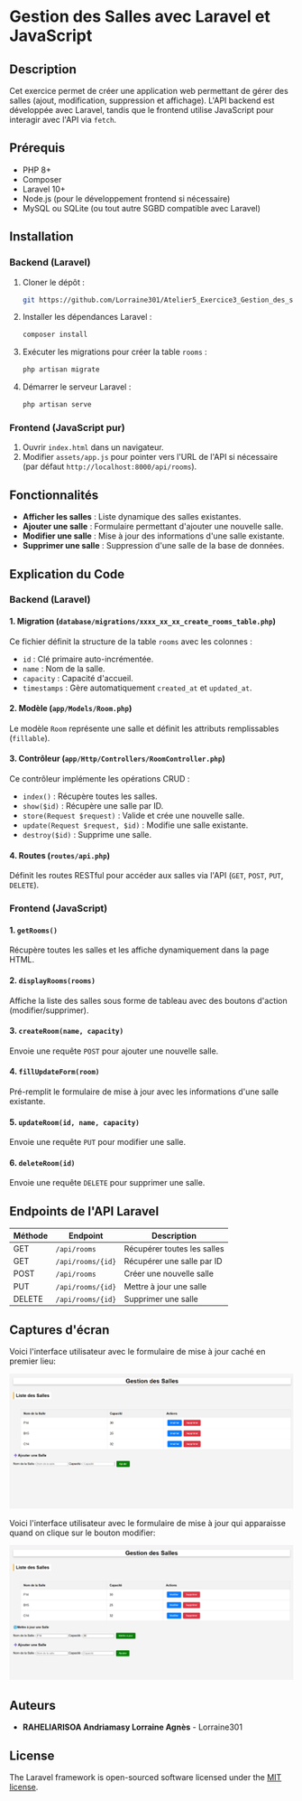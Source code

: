 # Gestion des Salles avec Laravel et JavaScript

## Description
Cet exercice permet de créer une application web permettant de gérer des salles (ajout, modification, suppression et affichage). L'API backend est développée avec Laravel, tandis que le frontend utilise JavaScript pour interagir avec l'API via `fetch`.

## Prérequis
- PHP 8+
- Composer
- Laravel 10+
- Node.js (pour le développement frontend si nécessaire)
- MySQL ou SQLite (ou tout autre SGBD compatible avec Laravel)

## Installation

### Backend (Laravel)
1. Cloner le dépôt :
   ```sh
   git https://github.com/Lorraine301/Atelier5_Exercice3_Gestion_des_salles.git
   ```
2. Installer les dépendances Laravel :
   ```sh
   composer install
   ```

3. Exécuter les migrations pour créer la table `rooms` :
   ```sh
   php artisan migrate
   ```
4. Démarrer le serveur Laravel :
   ```sh
   php artisan serve
   ```

### Frontend (JavaScript pur)
1. Ouvrir `index.html` dans un navigateur.
2. Modifier `assets/app.js` pour pointer vers l'URL de l'API si nécessaire (par défaut `http://localhost:8000/api/rooms`).

## Fonctionnalités
- **Afficher les salles** : Liste dynamique des salles existantes.
- **Ajouter une salle** : Formulaire permettant d'ajouter une nouvelle salle.
- **Modifier une salle** : Mise à jour des informations d'une salle existante.
- **Supprimer une salle** : Suppression d'une salle de la base de données.

## Explication du Code

### Backend (Laravel)
#### 1. Migration (`database/migrations/xxxx_xx_xx_create_rooms_table.php`)
Ce fichier définit la structure de la table `rooms` avec les colonnes :
- `id` : Clé primaire auto-incrémentée.
- `name` : Nom de la salle.
- `capacity` : Capacité d'accueil.
- `timestamps` : Gère automatiquement `created_at` et `updated_at`.

#### 2. Modèle (`app/Models/Room.php`)
Le modèle `Room` représente une salle et définit les attributs remplissables (`fillable`).

#### 3. Contrôleur (`app/Http/Controllers/RoomController.php`)
Ce contrôleur implémente les opérations CRUD :
- `index()` : Récupère toutes les salles.
- `show($id)` : Récupère une salle par ID.
- `store(Request $request)` : Valide et crée une nouvelle salle.
- `update(Request $request, $id)` : Modifie une salle existante.
- `destroy($id)` : Supprime une salle.

#### 4. Routes (`routes/api.php`)
Définit les routes RESTful pour accéder aux salles via l'API (`GET`, `POST`, `PUT`, `DELETE`).

### Frontend (JavaScript)
#### 1. `getRooms()`
Récupère toutes les salles et les affiche dynamiquement dans la page HTML.

#### 2. `displayRooms(rooms)`
Affiche la liste des salles sous forme de tableau avec des boutons d'action (modifier/supprimer).

#### 3. `createRoom(name, capacity)`
Envoie une requête `POST` pour ajouter une nouvelle salle.

#### 4. `fillUpdateForm(room)`
Pré-remplit le formulaire de mise à jour avec les informations d'une salle existante.

#### 5. `updateRoom(id, name, capacity)`
Envoie une requête `PUT` pour modifier une salle.

#### 6. `deleteRoom(id)`
Envoie une requête `DELETE` pour supprimer une salle.

## Endpoints de l'API Laravel
| Méthode | Endpoint            | Description               |
|---------|--------------------|---------------------------|
| GET     | `/api/rooms`       | Récupérer toutes les salles |
| GET     | `/api/rooms/{id}`  | Récupérer une salle par ID |
| POST    | `/api/rooms`       | Créer une nouvelle salle |
| PUT     | `/api/rooms/{id}`  | Mettre à jour une salle |
| DELETE  | `/api/rooms/{id}`  | Supprimer une salle |

## Captures d'écran
Voici l'interface utilisateur avec le formulaire de mise à jour caché en premier lieu:

![Aperçu de l'interface](images/interface_principal.png)

Voici l'interface utilisateur avec le formulaire de mise à jour qui apparaisse quand on clique sur le bouton modifier:

![Aperçu de l'interface](images/interface_modification.png)

## Auteurs
- **RAHELIARISOA Andriamasy Lorraine Agnès** - Lorraine301

## License
The Laravel framework is open-sourced software licensed under the [MIT license](https://opensource.org/licenses/MIT).
